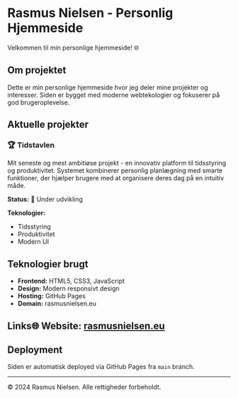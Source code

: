 # Rasmus Nielsen - Personlig Hjemmeside

Velkommen til min personlige hjemmeside! 🌐

## Om projektet

Dette er min personlige hjemmeside hvor jeg deler mine projekter og interesser. Siden er bygget med moderne webtekologier og fokuserer på god brugeroplevelse.

## Aktuelle projekter

### 🏆 Tidstavlen
Mit seneste og mest ambitiøse projekt - en innovativ platform til tidsstyring og produktivitet. Systemet kombinerer personlig planlægning med smarte funktioner, der hjælper brugere med at organisere deres dag på en intuitiv måde.

**Status:** 🚧 Under udvikling

**Teknologier:**
- Tidsstyring
- Produktivitet  
- Modern UI

## Teknologier brugt

- **Frontend:** HTML5, CSS3, JavaScript
- **Design:** Modern responsivt design
- **Hosting:** GitHub Pages
- **Domain:** rasmusnielsen.eu

## Links🌐 **Website:** [rasmusnielsen.eu](https://rasmusnielsen.eu)

## Deployment

Siden er automatisk deployed via GitHub Pages fra `main` branch.

---

© 2024 Rasmus Nielsen. Alle rettigheder forbeholdt. 